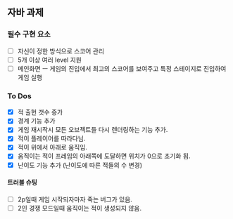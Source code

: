 ## 자바 과제

### 필수 구현 요소

- [ ] 자신이 정한 방식으로 스코어 관리
- [ ] 5개 이상 여러 level 지원
- [ ] 메인화면 ㅡ 게임의 진입에서 최고의 스코어를 보여주고 특정 스테이지로 진입하여 게임 실행

### To Dos

- [x] 적 출현 갯수 증가
- [x] 경계 기능 추가
- [x] 게임 재시작시 모든 오브젝트들 다시 렌더링하는 기능 추가.
- [x] 적이 플레이어를 따라다님.
- [x] 적이 위에서 아래로 움직임.
- [x] 움직이는 적이 프레임의 아래쪽에 도달하면 위치가 0으로 초기화 됨.
- [x] 난이도 기능 추가 (난이도에 따른 적들의 수 변경)

#### 트러블 슈팅

- [ ] 2p일때 게임 시작되자마자 죽는 버그가 있음.
- [ ] 2인 경쟁 모드일때 움직이는 적이 생성되지 않음.
